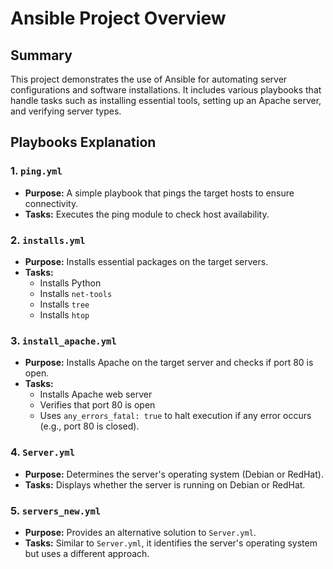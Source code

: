 # Ansible Project Overview

## Summary
This project demonstrates the use of Ansible for automating server configurations and software installations. It includes various playbooks that handle tasks such as installing essential tools, setting up an Apache server, and verifying server types.

## Playbooks Explanation

### 1. `ping.yml`
   - **Purpose:** A simple playbook that pings the target hosts to ensure connectivity.
   - **Tasks:** Executes the ping module to check host availability.

### 2. `installs.yml`
   - **Purpose:** Installs essential packages on the target servers.
   - **Tasks:**
     - Installs Python
     - Installs `net-tools`
     - Installs `tree`
     - Installs `htop`

### 3. `install_apache.yml`
   - **Purpose:** Installs Apache on the target server and checks if port 80 is open.
   - **Tasks:**
     - Installs Apache web server
     - Verifies that port 80 is open
     - Uses `any_errors_fatal: true` to halt execution if any error occurs (e.g., port 80 is closed).

### 4. `Server.yml`
   - **Purpose:** Determines the server's operating system (Debian or RedHat).
   - **Tasks:** Displays whether the server is running on Debian or RedHat.

### 5. `servers_new.yml`
   - **Purpose:** Provides an alternative solution to `Server.yml`.
   - **Tasks:** Similar to `Server.yml`, it identifies the server's operating system but uses a different approach.

